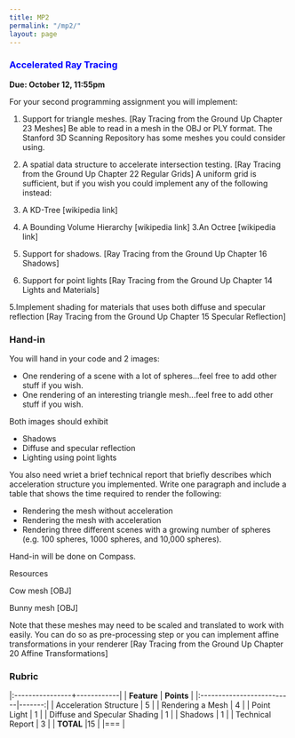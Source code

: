 ```yaml
---
title: MP2
permalink: "/mp2/"
layout: page
---
```


### <span style="color:blue"> Accelerated Ray Tracing </span>
**Due: October 12, 11:55pm**

For your second programming assignment you will implement:

1. Support for triangle meshes. [Ray Tracing from the Ground Up Chapter 23 Meshes]
Be able to read in a mesh in the OBJ or PLY format. The Stanford 3D Scanning Repository has some meshes you could consider using.
 
2. A spatial data structure to accelerate intersection testing.  [Ray Tracing from the Ground Up Chapter 22 Regular Grids]
A uniform grid is sufficient, but if you wish you could implement any of the following instead:
 1. A KD-Tree [wikipedia link]
 2. A Bounding Volume Hierarchy [wikipedia link]
 3.An Octree [wikipedia link]
 
3. Support for shadows.  [Ray Tracing from the Ground Up Chapter 16 Shadows]
 
4. Support for point lights  [Ray Tracing from the Ground Up Chapter 14 Lights and Materials]
 
5.Implement shading  for materials that uses both diffuse and specular reflection  [Ray Tracing from the Ground Up Chapter 15 Specular Reflection]
         

### Hand-in

You will hand in your code and 2 images:

+ One rendering of a scene with a lot of spheres...feel free to add other stuff if you wish.
+ One rendering of an interesting triangle mesh...feel free to add other stuff if you wish.

Both images should exhibit
+ Shadows
+ Diffuse and specular reflection
+ Lighting using point lights

You also need wriet a brief technical report that briefly describes which acceleration structure you implemented.
Write one paragraph and include a table that shows the time required to render the following:
+ Rendering the mesh without acceleration
+ Rendering the mesh with acceleration
+ Rendering three different scenes with a growing number of spheres (e.g. 100 spheres, 1000 spheres, and 10,000 spheres).

Hand-in will be done on Compass.

Resources

Cow mesh [OBJ]

Bunny mesh [OBJ]

Note that these meshes may need to be scaled and translated to work with easily. You can do so as pre-processing step or you can implement affine transformations in your renderer [Ray Tracing from the Ground Up Chapter 20 Affine Transformations]

### Rubric

|:----------------+------------|
| **Feature**           | **Points** |
|:--------------------------|-------:|
| Acceleration Structure      | 5      |
| Rendering a Mesh    | 4      |
| Point Light | 1      |
| Diffuse and Specular Shading  | 1      |
| Shadows  | 1      |
| Technical Report    | 3      |
| **TOTAL**	                 |15        |
|===
| 

